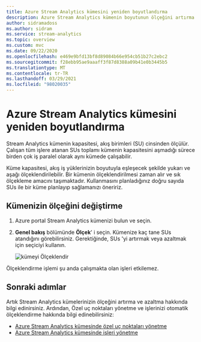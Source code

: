 ```yaml
---
title: Azure Stream Analytics kümesini yeniden boyutlandırma
description: Azure Stream Analytics kümenin boyutunun ölçeğini artırma ve azaltma hakkında bilgi edinin.
author: sidramadoss
ms.author: sidram
ms.service: stream-analytics
ms.topic: overview
ms.custom: mvc
ms.date: 09/22/2020
ms.openlocfilehash: e469e9bfd13bf8d89084b66e954cb51b27c2ebc2
ms.sourcegitcommit: f28ebb95ae9aaaff3f87d8388a09b41e0b3445b5
ms.translationtype: MT
ms.contentlocale: tr-TR
ms.lasthandoff: 03/29/2021
ms.locfileid: "98020035"
---
```

# <a name="resize-an-azure-stream-analytics-cluster"></a>Azure Stream Analytics kümesini yeniden boyutlandırma

Stream Analytics kümenin kapasitesi, akış birimleri (SU) cinsinden ölçülür. Çalışan tüm işlere atanan SUs toplamı kümenin kapasitesini aşmadığı sürece birden çok iş paralel olarak aynı kümede çalışabilir.

Küme kapasitesi, akış iş yüklerinizin boyutuyla eşleşecek şekilde yukarı ve aşağı ölçeklendirilebilir. Bir kümenin ölçeklendirilmesi zaman alır ve sık ölçekleme amacını taşımaktadır. Kullanmasını planladığınız doğru sayıda SUs ile bir küme planlayıp sağlamanızı öneririz.

## <a name="change-the-scale-of-your-cluster"></a>Kümenizin ölçeğini değiştirme

1. Azure portal Stream Analytics kümenizi bulun ve seçin.

1. **Genel bakış** bölümünde **Ölçek**' i seçin. Kümenize kaç tane SUs atandığını görebilirsiniz. Gerektiğinde, SUs 'yi artırmak veya azaltmak için seçiciyi kullanın.

   ![kümeyi Ölçeklendir](./media/scale-cluster/scale-cluster.png)

Ölçeklendirme işlemi şu anda çalışmakta olan işleri etkilemez.

## <a name="next-steps"></a>Sonraki adımlar

Artık Stream Analytics kümelerinizin ölçeğini artırma ve azaltma hakkında bilgi edinirsiniz. Ardından, Özel uç noktaları yönetme ve işlerinizi otomatik ölçeklendirme hakkında bilgi edinebilirsiniz:

* [Azure Stream Analytics kümesinde özel uç noktaları yönetme](private-endpoints.md)
* [Azure Stream Analytics kümesinde işleri yönetme](manage-jobs-cluster.md)
